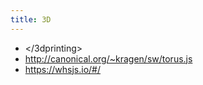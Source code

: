 ```yaml
---
title: 3D
---
```

* </3dprinting>
* <http://canonical.org/~kragen/sw/torus.js>
* <https://whsjs.io/#/>
